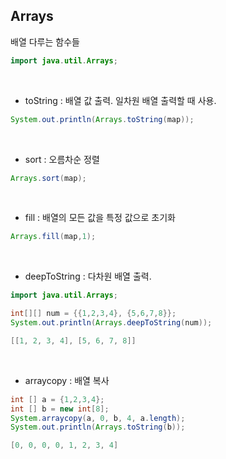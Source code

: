 ## Arrays
배열 다루는 함수들
```java
import java.util.Arrays;
```
<br>

* toString : 배열 값 출력. 일차원 배열 출력할 때 사용.

```java
System.out.println(Arrays.toString(map));
```

<br>

* sort : 오름차순 정렬

```java
Arrays.sort(map);
```

<br>

* fill : 배열의 모든 값을 특정 값으로 초기화

```java
Arrays.fill(map,1);
```

<br>

* deepToString : 다차원 배열 출력.
```java
import java.util.Arrays;

int[][] num = {{1,2,3,4}, {5,6,7,8}};
System.out.println(Arrays.deepToString(num));

[[1, 2, 3, 4], [5, 6, 7, 8]]
```

<br>

* arraycopy : 배열 복사
```java
int [] a = {1,2,3,4};
int [] b = new int[8];
System.arraycopy(a, 0, b, 4, a.length);
System.out.println(Arrays.toString(b));

[0, 0, 0, 0, 1, 2, 3, 4]

```

<br>